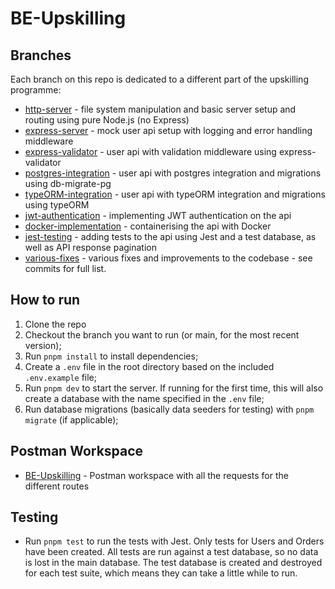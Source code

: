 # BE-Upskilling

## Branches
Each branch on this repo is dedicated to a different part of the upskilling programme:

* [http-server](https://github.com/diogo-SG/BE-Upskilling/tree/http-server) - file system manipulation and basic server setup and routing using pure Node.js (no Express)
* [express-server](https://github.com/diogo-SG/BE-Upskilling/tree/express-server) - mock user api setup with logging and error handling middleware
* [express-validator](https://github.com/diogo-SG/BE-Upskilling/tree/express-validator) - user api with validation middleware using express-validator
* [postgres-integration](https://github.com/diogo-SG/BE-Upskilling/tree/postgres-integration) - user api with postgres integration and migrations using db-migrate-pg
* [typeORM-integration](https://github.com/diogo-SG/BE-Upskilling/tree/typeORM-integration) - user api with typeORM integration and migrations using typeORM
* [jwt-authentication](https://github.com/diogo-SG/BE-Upskilling/tree/jwt-authentication) - implementing JWT authentication on the api
* [docker-implementation](https://github.com/diogo-SG/BE-Upskilling/tree/docker-implementation) - containerising the api with Docker
* [jest-testing](https://github.com/diogo-SG/BE-Upskilling/tree/jest-testing) - adding tests to the api using Jest and a test database, as well as API response pagination
* [various-fixes](https://github.com/diogo-SG/BE-Upskilling/tree/jest-testing) - various fixes and improvements to the codebase - see commits for full list.

## How to run
1. Clone the repo
2. Checkout the branch you want to run (or main, for the most recent version);
3. Run `pnpm install` to install dependencies;
4. Create a `.env` file in the root directory based on the included `.env.example` file;
5. Run `pnpm dev` to start the server. If running for the first time, this will also create a database with the name specified in the `.env` file;
6. Run database migrations (basically data seeders for testing) with `pnpm migrate` (if applicable);

## Postman Workspace
* [BE-Upskilling](https://www.postman.com/material-participant-91137193/workspace/diogo-be-upskilling) - Postman workspace with all the requests for the different routes

## Testing
* Run `pnpm test` to run the tests with Jest. Only tests for Users and Orders have been created. All tests are run against a test database, so no data is lost in the main database. The test database is created and destroyed for each test suite, which means they can take a little while to run.

